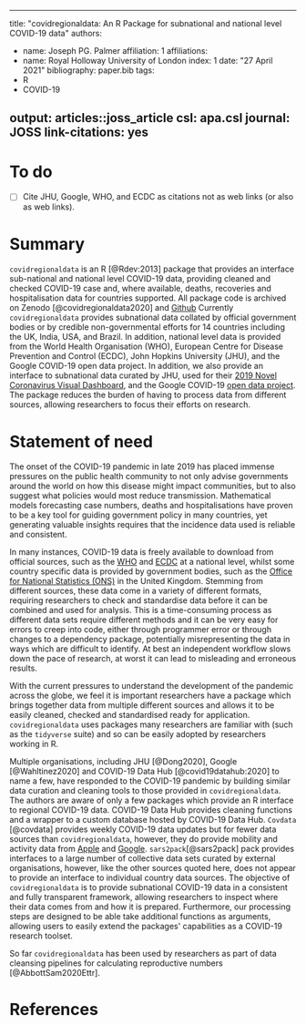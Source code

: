 
---
title: "covidregionaldata: An R Package for subnational and national level COVID-19 data"
authors:
  - name: Joseph PG. Palmer
    affiliation: 1
affiliations:
 - name: Royal Holloway University of London
   index: 1
date: "27 April 2021"
bibliography: paper.bib
tags:
  - R
  - COVID-19

output: articles::joss_article
csl: apa.csl
journal: JOSS
link-citations: yes
---

# To do

- [ ] Cite JHU, Google, WHO, and ECDC as citations not as web links (or also as web links). 
# Summary 

`covidregionaldata` is an R [@Rdev:2013] package that provides an interface sub-national and national level COVID-19 data, providing cleaned and checked COVID-19 case and, where available, deaths, recoveries and hospitalisation data for countries supported. All package code is archived on Zenodo [@covidregionaldata2020] and [Github](https://github.com/epiforecasts/covidregionaldata) Currently `covidregionaldata` provides subnational data collated by official government bodies or by credible non-governmental efforts for 14 countries including the UK, India, USA, and Brazil. In addition, national level data is provided from the World Health Organisation (WHO), European Centre for Disease Prevention and Control (ECDC), John Hopkins University (JHU), and the Google COVID-19 open data project. In addition, we also provide an interface to subnational data curated by JHU, used for their [2019 Novel Coronavirus Visual Dashboard](https://github.com/CSSEGISandData/COVID-19), and the Google COVID-19 [open data project](https://github.com/GoogleCloudPlatform/covid-19-open-data). The package reduces the burden of having to process data from different sources, allowing researchers to focus their efforts on research. 

# Statement of need 

The onset of the COVID-19 pandemic in late 2019 has placed immense pressures on the public health community to not only advise governments around the world on how this disease might impact communities, but to also suggest what policies would most reduce transmission. Mathematical models forecasting case numbers, deaths and hospitalisations have proven to be a key tool for guiding government policy in many countries, yet generating valuable insights requires that the incidence data used is reliable and consistent.  

In many instances, COVID-19 data is freely available to download from official sources, such as the [WHO](https://covid19.who.int/) and [ECDC](https://www.ecdc.europa.eu/en/publications-data/download-todays-data-geographic-distribution-covid-19-cases-worldwide}) at a national level, whilst some country specific data is provided by government bodies, such as the [Office for National Statistics (ONS)](https://coronavirus.data.gov.uk/details/download}) in the United Kingdom. Stemming from different sources, these data come in a variety of different formats, requiring researchers to check and standardise data before it can be combined and used for analysis. This is a time-consuming process as different data sets require different methods and it can be very easy for errors to creep into code, either through programmer error or through changes to a dependency package, potentially misrepresenting the data in ways which are difficult to identify. At best an independent workflow slows down the pace of research, at worst it can lead to misleading and erroneous results.  

With the current pressures to understand the development of the pandemic across the globe, we feel it is important researchers have a package which brings together data from multiple different sources and allows it to be easily cleaned, checked and standardised ready for application. `covidregionaldata` uses packages many researchers are familiar with (such as the `tidyverse` suite) and so can be easily adopted by researchers working in R. 

Multiple organisations, including JHU [@Dong2020], Google [@Wahltinez2020] and COVID-19 Data Hub [@covid19datahub:2020] to name a few, have responded to the COVID-19 pandemic by building similar data curation and cleaning tools to those provided in `covidregionaldata`. The authors are aware of only a few packages which provide an R interface to regional COVID-19 data. COVID-19 Data Hub provides cleaning functions and a wrapper to a custom database hosted by COVID-19 Data Hub. `Covdata` [@covdata] provides weekly COVID-19 data updates but for fewer data sources than `covidregionaldata`, however, they do provide mobility and activity data from [Apple]() and [Google](https://www.google.com/covid19/mobility/data_documentation.html). `sars2pack`[@sars2pack] pack provides interfaces to a large number of collective data sets curated by external organisations, however, like the other sources quoted here, does not appear to provide an interface to individual country data sources. The objective of `covidregionaldata` is to provide subnational COVID-19 data in a consistent and fully transparent framework, allowing researchers to inspect where their data comes from and how it is prepared. Furthermore, our processing steps are designed to be able take additional functions as arguments, allowing users to easily extend the packages' capabilities as a COVID-19 research toolset.

So far `covidregionaldata` has been used by researchers as part of data cleansing pipelines for calculating reproductive numbers [@AbbottSam2020Ettr]. 

# References
